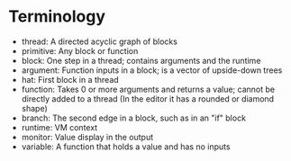 # Terminology

- thread: A directed acyclic graph of blocks
- primitive: Any block or function
- block: One step in a thread; contains arguments and the runtime
- argument: Function inputs in a block; is a vector of upside-down trees
- hat: First block in a thread
- function: Takes 0 or more arguments and returns a value; cannot be directly added to a thread (In the editor it has a rounded or diamond shape)
- branch: The second edge in a block, such as in an "if" block
- runtime: VM context
- monitor: Value display in the output
- variable: A function that holds a value and has no inputs
